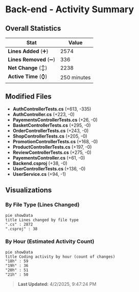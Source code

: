 # Back-end - Activity Summary 

## Overall Statistics

| Stat                   | Value                                                             |
| ---------------------- | ----------------------------------------------------------------- |
| **Lines Added** (➕)   | 2574                                          |
| **Lines Removed** (➖) | 336                                        |
| **Net Change** (↕)    | 2238                |
| **Active Time** (⌚)   | 250 minutes |


## Modified Files
- **AuthControllerTests.cs** (+613, -335)
- **AuthController.cs** (+223, -0)
- **PayementsControllerTests.cs** (+26, -0)
- **BasketControllerTests.cs** (+295, -0)
- **OrderControllerTests.cs** (+243, -0)
- **ShopControllerTests.cs** (+205, -0)
- **PromotionControllerTests.cs** (+168, -0)
- **ProductControllerTests.cs** (+197, -0)
- **ReviewControllerTests.cs** (+275, -0)
- **PayementsController.cs** (+61, -0)
- **Backend.csproj** (+38, -0)
- **UserControllerTests.cs** (+136, -0)
- **UserService.cs** (+94, -1)

## Visualizations

### By File Type (Lines Changed)

```mermaid
pie showData
title Lines changed by file type
".cs" : 2872
".csproj" : 38
```

### By Hour (Estimated Activity Count)

```mermaid
pie showData
title Coding activity by hour (count of changes)
"18h" : 59
"19h" : 36
"20h" : 51
"21h" : 50
```


> **Last Updated:** 4/2/2025, 9:47:24 PM